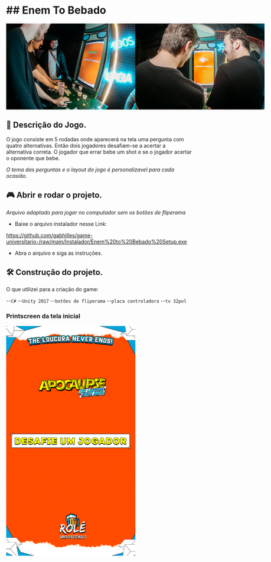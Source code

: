 <h1>## Enem To Bebado</h1>
<div style="display: flex;">
  <img src="https://github.com/gabhilles/game-universitario-/blob/main/Layout/292912483_450037240464410_2605984950743523579_n.jpg" width="350"/>
  <img src="https://github.com/gabhilles/game-universitario-/blob/main/Layout/292521428_450042587130542_2372794984710269270_n.jpg" width="350"/>
</div>


## 📰 Descrição do Jogo.
O jogo consiste em 5 rodadas onde aparecerá na tela uma pergunta com quatro alternativas. 
Então dois jogadores desafiam-se a acertar a alternativa correta.
O jogador que errar bebe um shot e se o jogador acertar o oponente que bebe. 

<i>O tema das perguntas e o layout do jogo é personalizavel para cada ocasião.</i>

## 🎮 Abrir e rodar o projeto.

<i> Arquivo adaptado para jogar no computador sem os botões de fliperama</i>

- Baixe o arquivo instalador nesse Link:

https://github.com/gabhilles/game-universitario-/raw/main/Instalador/Enem%20to%20Bebado%20Setup.exe
- Abra o arquivo e siga as instruções.

## 🛠️ Construção do projeto.

 O que utilizei para a criação do game:

--`C#`
--`Unity 2017`
--`botões de fliperama`
--`placa controladora`
--`tv 32pol`

<h3> Printscreen da tela inicial</h3>
<img src="https://github.com/gabhilles/game-universitario-/blob/main/Layout/DESAFIE-UM-JOGADOR.png" width="350"/>
